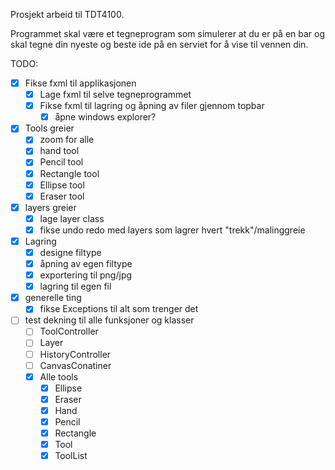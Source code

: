 Prosjekt arbeid til TDT4100.

Programmet skal være et tegneprogram som simulerer at du er på en bar og skal tegne din nyeste og beste ide på en serviet for å vise til vennen din.

TODO:

- [x] Fikse fxml til applikasjonen
    * [x] Lage fxml til selve tegneprogrammet 
    * [x] Fikse fxml til lagring og åpning av filer gjennom topbar
        * [x] åpne windows explorer?
- [x] Tools greier
    * [x] zoom for alle
    * [x] hand tool
    * [x] Pencil tool
    * [x] Rectangle tool
    * [x] Ellipse tool
    * [x] Eraser tool
- [x] layers greier
    * [x] lage layer class
    * [x] fikse undo redo med layers som lagrer hvert "trekk"/malinggreie
- [x] Lagring
    * [x] designe filtype
    * [x] åpning av egen filtype
    * [x] exportering til png/jpg
    * [x] lagring til egen fil
- [x] generelle ting
    * [x] fikse Exceptions til alt som trenger det
- [ ] test dekning til alle funksjoner og klasser
    * [ ] ToolController
    * [ ] Layer
    * [ ] HistoryController
    * [ ] CanvasConatiner
    * [x] Alle tools
        * [x] Ellipse
        * [x] Eraser
        * [x] Hand
        * [x] Pencil
        * [x] Rectangle
        * [x] Tool
        * [x] ToolList
